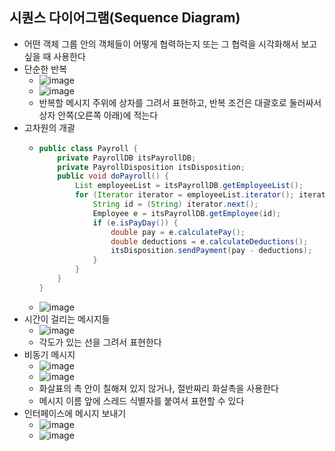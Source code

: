 ## 시퀀스 다이어그램(Sequence Diagram)
- 어떤 객체 그룹 안의 객체들이 어떻게 협력하는지 또는 그 협력을 시각화해서 보고 싶을 때 사용한다
- 단순한 반복
  - ![image](https://github.com/kimho1wq/TIL/assets/15611500/1520d894-9e2e-4ee9-93ed-271761b12f13)
  - ![image](https://github.com/kimho1wq/TIL/assets/15611500/4e764761-726a-4243-a758-206864ce8c83)
  - 반복할 메시지 주위에 상자를 그려서 표현하고, 반복 조건은 대괄호로 둘러싸서 상자 안쪽(오른쪽 아래)에 적는다
- 고차원의 개괄
  - ```java
    public class Payroll {
        private PayrollDB itsPayrollDB;
        private PayrollDisposition itsDisposition;
        public void doPayroll() {
            List employeeList = itsPayrollDB.getEmployeeList();
            for (Iterator iterator = employeeList.iterator(); iterator.hasNext();) {
                String id = (String) iterator.next();
                Employee e = itsPayrollDB.getEmployee(id);
                if (e.isPayDay()) {
                    double pay = e.calculatePay();
                    double deductions = e.calculateDeductions();
                    itsDisposition.sendPayment(pay - deductions);
                }
            }
        }
    }
    ```
  - ![image](https://github.com/kimho1wq/TIL/assets/15611500/b81f9911-a522-4a0d-a450-26cf9946f6eb)
- 시간이 걸리는 메시지들
  - ![image](https://github.com/kimho1wq/TIL/assets/15611500/bcfd9096-deb6-4545-9a33-864bf89537c5)
  - 각도가 있는 선을 그려서 표현한다
- 비동기 메시지
  - ![image](https://github.com/kimho1wq/TIL/assets/15611500/d7fd59a6-ce43-41e3-bc62-de67c293c58e)
  - ![image](https://github.com/kimho1wq/TIL/assets/15611500/754f81c3-fab4-4eca-8922-c52a24ce5b6e)
  - 화살표의 촉 안이 칠해져 있지 않거나, 절반짜리 화살촉을 사용한다
  - 메시지 이름 앞에 스레드 식별자를 붙여서 표현할 수 있다
- 인터페이스에 메시지 보내기
  - ![image](https://github.com/kimho1wq/TIL/assets/15611500/00bfdb6e-e212-45eb-8c5a-46fafc049a48)
  - ![image](https://github.com/kimho1wq/TIL/assets/15611500/4a9b7b58-7237-45c8-a358-6dc37e40a9f3)



























                                               